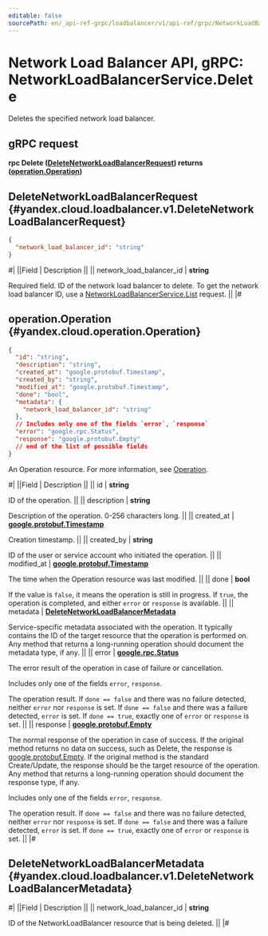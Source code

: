 ```yaml
---
editable: false
sourcePath: en/_api-ref-grpc/loadbalancer/v1/api-ref/grpc/NetworkLoadBalancer/delete.md
---
```


# Network Load Balancer API, gRPC: NetworkLoadBalancerService.Delete

Deletes the specified network load balancer.

## gRPC request

**rpc Delete ([DeleteNetworkLoadBalancerRequest](#yandex.cloud.loadbalancer.v1.DeleteNetworkLoadBalancerRequest)) returns ([operation.Operation](#yandex.cloud.operation.Operation))**

## DeleteNetworkLoadBalancerRequest {#yandex.cloud.loadbalancer.v1.DeleteNetworkLoadBalancerRequest}

```json
{
  "network_load_balancer_id": "string"
}
```

#|
||Field | Description ||
|| network_load_balancer_id | **string**

Required field. ID of the network load balancer to delete.
To get the network load balancer ID, use a [NetworkLoadBalancerService.List](/docs/network-load-balancer/api-ref/grpc/NetworkLoadBalancer/list#List) request. ||
|#

## operation.Operation {#yandex.cloud.operation.Operation}

```json
{
  "id": "string",
  "description": "string",
  "created_at": "google.protobuf.Timestamp",
  "created_by": "string",
  "modified_at": "google.protobuf.Timestamp",
  "done": "bool",
  "metadata": {
    "network_load_balancer_id": "string"
  },
  // Includes only one of the fields `error`, `response`
  "error": "google.rpc.Status",
  "response": "google.protobuf.Empty"
  // end of the list of possible fields
}
```

An Operation resource. For more information, see [Operation](/docs/api-design-guide/concepts/operation).

#|
||Field | Description ||
|| id | **string**

ID of the operation. ||
|| description | **string**

Description of the operation. 0-256 characters long. ||
|| created_at | **[google.protobuf.Timestamp](https://developers.google.com/protocol-buffers/docs/reference/google.protobuf#timestamp)**

Creation timestamp. ||
|| created_by | **string**

ID of the user or service account who initiated the operation. ||
|| modified_at | **[google.protobuf.Timestamp](https://developers.google.com/protocol-buffers/docs/reference/google.protobuf#timestamp)**

The time when the Operation resource was last modified. ||
|| done | **bool**

If the value is `false`, it means the operation is still in progress.
If `true`, the operation is completed, and either `error` or `response` is available. ||
|| metadata | **[DeleteNetworkLoadBalancerMetadata](#yandex.cloud.loadbalancer.v1.DeleteNetworkLoadBalancerMetadata)**

Service-specific metadata associated with the operation.
It typically contains the ID of the target resource that the operation is performed on.
Any method that returns a long-running operation should document the metadata type, if any. ||
|| error | **[google.rpc.Status](https://cloud.google.com/tasks/docs/reference/rpc/google.rpc#status)**

The error result of the operation in case of failure or cancellation.

Includes only one of the fields `error`, `response`.

The operation result.
If `done == false` and there was no failure detected, neither `error` nor `response` is set.
If `done == false` and there was a failure detected, `error` is set.
If `done == true`, exactly one of `error` or `response` is set. ||
|| response | **[google.protobuf.Empty](https://developers.google.com/protocol-buffers/docs/reference/google.protobuf#google.protobuf.Empty)**

The normal response of the operation in case of success.
If the original method returns no data on success, such as Delete,
the response is [google.protobuf.Empty](https://developers.google.com/protocol-buffers/docs/reference/google.protobuf#google.protobuf.Empty).
If the original method is the standard Create/Update,
the response should be the target resource of the operation.
Any method that returns a long-running operation should document the response type, if any.

Includes only one of the fields `error`, `response`.

The operation result.
If `done == false` and there was no failure detected, neither `error` nor `response` is set.
If `done == false` and there was a failure detected, `error` is set.
If `done == true`, exactly one of `error` or `response` is set. ||
|#

## DeleteNetworkLoadBalancerMetadata {#yandex.cloud.loadbalancer.v1.DeleteNetworkLoadBalancerMetadata}

#|
||Field | Description ||
|| network_load_balancer_id | **string**

ID of the NetworkLoadBalancer resource that is being deleted. ||
|#